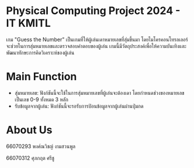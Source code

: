 # Physical Computing Project 2024 - IT KMITL
  เกม "Guess the Number" เป็นเกมที่ให้ผู้เล่นเดาหมายเลขที่สุ่มขึ้นมา โดยไมโครคอนโทรลเลอร์จะช่วยในการสุ่มหมายเลขและตรวจสอบคำตอบของผู้เล่น เกมนี้มีวัตถุประสงค์เพื่อให้ความบันเทิงและพัฒนาทักษะการคิดวิเคราะห์ของผู้เล่น
# Main Function
*  สุ่มหมายเลข: ฟังก์ชันนี้จะใช้ในการสุ่มหมายเลขที่ผู้เล่นจะต้องเดา โดยกำหนดช่วงของหมายเลขเป็นเลข 0-9 ทั้งหมด 3 หลัก
*  รับข้อมูลจากผู้เล่น: ฟังก์ชันนี้จะรอรับการป้อนข้อมูลจากผู้เล่นผ่านปุ่มกด

# About Us 
66070293 พงศ์ณวิชญ์ งามสวนพูล

66070312 ศุภกฤต ศรีชู
